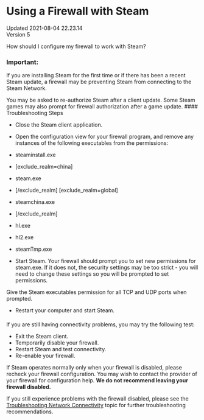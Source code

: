 # Using a Firewall with Steam
Updated 2021-08-04 22.23.14  
Version 5  

How should I configure my firewall to work with Steam?  
  
  ### Important:
If you are installing Steam for the first time or if there has been a recent Steam update, a firewall may be preventing Steam from connecting to the Steam Network.  
  
You may be asked to re-authorize Steam after a client update. Some Steam games may also prompt for firewall authorization after a game update.  #### Troubleshooting Steps

* Close the Steam client application.
* Open the configuration view for your firewall program, and remove any instances of the following executables from the permissions:  

* steaminstall.exe
*  [exclude_realm=china]
* steam.exe
* [/exclude_realm]  		[exclude_realm=global]
* steamchina.exe
* [/exclude_realm]
* hl.exe
* hl2.exe
* steamTmp.exe
* Start Steam. Your firewall should prompt you to set new permissions for steam.exe. If it does not, the security settings may be too strict - you will need to change these settings so you will be prompted to set permissions.  
  
Give the Steam executables permission for all TCP and UDP ports when prompted.
* Restart your computer and start Steam.

  ####   
If you are still having connectivity problems, you may try the following test:  

* Exit the Steam client.
* Temporarily disable your firewall.
* Restart Steam and test connectivity.
* Re-enable your firewall.

  
If Steam operates normally only when your firewall is disabled, please recheck your firewall configuration. You may wish to contact the provider of your firewall for configuration help. **We do not recommend leaving your firewall disabled.**  
  
If you still experience problems with the firewall disabled, please see the [Troubleshooting Network Connectivity](https://help.steampowered.com/en/faqs/view/669A-2F68-D1D1-A5EC) topic for further troubleshooting recommendations.